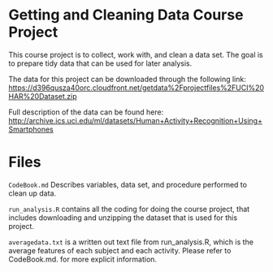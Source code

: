 # Getting and Cleaning Data Course Project

This course project is to collect, work with, and clean a data set. The goal is to prepare tidy data that can be used for later analysis.

The data for this project can be downloaded through the following link: https://d396qusza40orc.cloudfront.net/getdata%2Fprojectfiles%2FUCI%20HAR%20Dataset.zip

Full description of the data can be found here: http://archive.ics.uci.edu/ml/datasets/Human+Activity+Recognition+Using+Smartphones

# Files
`CodeBook.md` Describes variables, data set, and procedure performed to clean up data.

`run_analysis.R` contains all the coding for doing the course project, that includes downloading and unzipping the dataset that is used for this project.

`averagedata.txt` is a written out text file from run_analysis.R, which is the average features of each subject and each activity. Please refer to CodeBook.md. for more explicit information.

